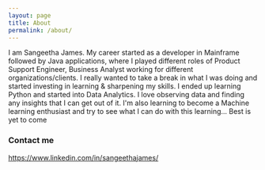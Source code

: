 ```yaml
---
layout: page
title: About
permalink: /about/
---
```


I am Sangeetha James. My career started as a developer in Mainframe followed by Java applications, where I played different roles of Product Support Engineer, Business Analyst working for different organizations/clients. I really wanted to take a break in what I was doing and started investing in learning & sharpening my skills. I ended up learning Python and started into Data Analytics. I love observing data and finding any insights that I can get out of it. I'm also learning to become a Machine learning enthusiast and try to see what I can do with this learning... Best is yet to come

### Contact me

https://www.linkedin.com/in/sangeethajames/
